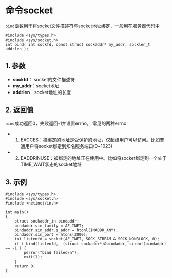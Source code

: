 # 命令socket

`bind`函数用于将socket文件描述符与socket地址绑定，一般用在服务器代码中

```
#include <sys/types.h>
#include <sys/socket.h>
int bind( int sockfd, const struct sockaddr* my_addr, socklen_t addrlen );
```

## 1. 参数

- **sockfd**： socket的文件描述符
- **my_addr**：socket地址
- **addrlen**：socket地址的长度

## 2. 返回值

`bind`成功返回0，失败返回-1并设置errno， 常见的两种errno:
- 1. EACCES：被绑定的地址是受保护的地址，仅超级用户可以访问。比如普通用户将socket绑定到知名服务端口(0~1023)
- 2. EADDRINUSE：被绑定的地址正在使用中。比如将socket绑定到一个处于TIME_WAIT状态的socket地址

## 3. 示例

```
#include <sys/types.h>
#include <sys/socket.h>
#include <netinet/in.h>

int main()
{
    struct sockaddr_in bindaddr;
    bindaddr.sin_family = AF_INET;
    bindaddr.sin_addr.s_addr = htonl(INADDR_ANY);
    bindaddr.sin_port = htons(3000);
    int listenfd = socket(AF_INET, SOCK_STREAM & SOCK_NONBLOCK, 0);
    if ( bind(listenfd,  (struct sockaddr*)&bindaddr, sizeof(bindaddr) == -1 ) {
        perror("bind failed\n");
        exit(1);
    }
    return 0;
}
```
 
